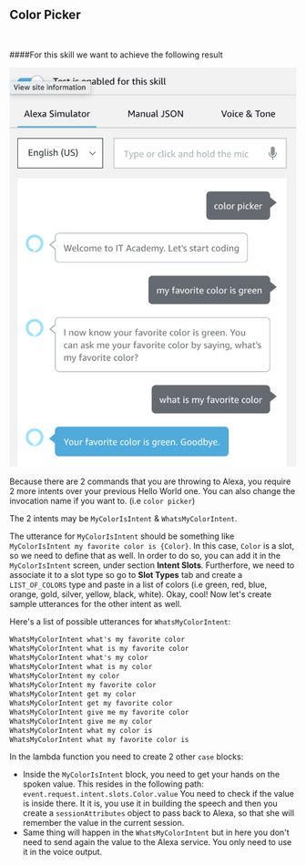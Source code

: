 ## Color Picker 


<br />

####For this skill we want to achieve the following result

![color-picker-end-result](./resources/color-picker-end-result.png)

Because there are 2 commands that you are throwing to Alexa, you require 2 more intents over your previous Hello World one. You can also change the invocation name if you want to. (i.e `color picker`)

The 2 intents may be `MyColorIsIntent` & `WhatsMyColorIntent`.

The utterance for `MyColorIsIntent` should be something like `MyColorIsIntent my favorite color is {Color}`. In this case, `Color` is a slot, so we need to define that as well. In order to do so, you can add it in the `MyColorIsIntent` screen, under section **Intent Slots**. Furtherfore, we need to associate it to a slot type so go to **Slot Types** tab and create a `LIST_OF_COLORS` type and paste in a list of colors (i.e green, red, blue, orange, gold, silver, yellow, black, white). Okay, cool! Now let's create sample utterances for the other intent as well.

Here's a list of possible utterances for `WhatsMyColorIntent`:

```
WhatsMyColorIntent what's my favorite color
WhatsMyColorIntent what is my favorite color
WhatsMyColorIntent what's my color
WhatsMyColorIntent what is my color
WhatsMyColorIntent my color
WhatsMyColorIntent my favorite color
WhatsMyColorIntent get my color
WhatsMyColorIntent get my favorite color
WhatsMyColorIntent give me my favorite color
WhatsMyColorIntent give me my color
WhatsMyColorIntent what my color is
WhatsMyColorIntent what my favorite color is
```

In the lambda function you need to create 2 other `case` blocks:
* Inside the `MyColorIsIntent` block, you need to get your hands on the spoken value. This resides in the following path: `event.request.intent.slots.Color.value`
You need to check if the value is inside there. It it is, you use it in building the speech and then you create a `sessionAttributes` object to pass back to Alexa, so that she will remember the value in the current session.
* Same thing will happen in the `WhatsMyColorIntent` but in here you don't need to send again the value to the Alexa service. You only need to use it in the voice output.